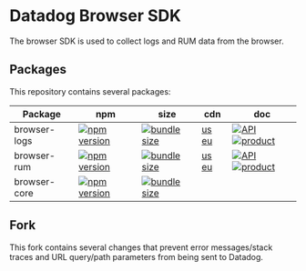 # Datadog Browser SDK

The browser SDK is used to collect logs and RUM data from the browser.

## Packages

This repository contains several packages:

| Package      | npm                      | size                     | cdn               | doc                                 |
| ------------ | ------------------------ | ------------------------ | ----------------- | ----------------------------------- |
| browser-logs | [![npm version][01]][02] | [![bundle size][03]][04] | [us][05] [eu][06] | [![API][1]][07] [![product][2]][08] |
| browser-rum  | [![npm version][11]][12] | [![bundle size][13]][14] | [us][15] [eu][16] | [![API][1]][17] [![product][2]][18] |
| browser-core | [![npm version][21]][22] | [![bundle size][23]][24] |                   |

[1]: https://github.githubassets.com/favicons/favicon.png
[2]: https://imgix.datadoghq.com/img/favicons/favicon-32x32.png
[01]: https://badge.fury.io/js/%40datadog%2Fbrowser-logs.svg
[02]: https://badge.fury.io/js/%40datadog%2Fbrowser-logs
[03]: https://badgen.net/bundlephobia/minzip/@datadog/browser-logs
[04]: https://bundlephobia.com/result?p=@datadog/browser-logs
[05]: https://www.datadoghq-browser-agent.com/datadog-logs-us.js
[06]: https://www.datadoghq-browser-agent.com/datadog-logs-eu.js
[07]: ./packages/logs/README.md
[08]: https://docs.datadoghq.com/logs/log_collection/javascript/?tab=npm
[11]: https://badge.fury.io/js/%40datadog%2Fbrowser-rum.svg
[12]: https://badge.fury.io/js/%40datadog%2Fbrowser-rum
[13]: https://badgen.net/bundlephobia/minzip/@datadog/browser-rum
[14]: https://bundlephobia.com/result?p=@datadog/browser-rum
[15]: https://www.datadoghq-browser-agent.com/datadog-rum-us.js
[16]: https://www.datadoghq-browser-agent.com/datadog-rum-eu.js
[17]: ./packages/rum/README.md
[18]: https://docs.datadoghq.com/real_user_monitoring/
[21]: https://badge.fury.io/js/%40datadog%2Fbrowser-core.svg
[22]: https://badge.fury.io/js/%40datadog%2Fbrowser-core
[23]: https://badgen.net/bundlephobia/minzip/@datadog/browser-core
[24]: https://bundlephobia.com/result?p=@datadog/browser-core

## Fork
This fork contains several changes that prevent error messages/stack traces and URL query/path parameters from being sent to Datadog.

